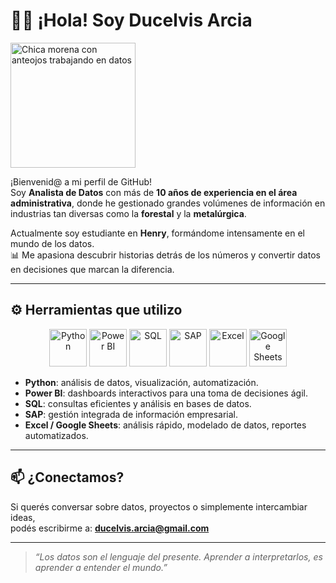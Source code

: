 # 👩‍💻 ¡Hola! Soy Ducelvis Arcia

<p align="left">
  <img src="https://github.com/user-attachments/assets/ddf4f5fd-5d32-4db9-b7c1-1c9e11ede332" alt="Chica morena con anteojos trabajando en datos" width="200"/>
</p>

¡Bienvenid@ a mi perfil de GitHub!  
Soy **Analista de Datos** con más de **10 años de experiencia en el área administrativa**, donde he gestionado grandes volúmenes de información en industrias tan diversas como la **forestal** y la **metalúrgica**.

Actualmente soy estudiante en **Henry**, formándome intensamente en el mundo de los datos.  
📊 Me apasiona descubrir historias detrás de los números y convertir datos en decisiones que marcan la diferencia.

---

## ⚙️ Herramientas que utilizo

<p align="center">
  <img src="https://img.icons8.com/color/96/000000/python--v1.png" alt="Python" width="60" height="60"/>
  <img src="https://img.icons8.com/color/96/000000/power-bi.png" alt="Power BI" width="60" height="60"/>
  <img src="https://img.icons8.com/ios-filled/100/000000/sql.png" alt="SQL" width="60" height="60"/>
  <img src="https://img.icons8.com/color/96/000000/sap.png" alt="SAP" width="60" height="60"/>
  <img src="https://img.icons8.com/color/96/000000/microsoft-excel-2019--v1.png" alt="Excel" width="60" height="60"/>
  <img src="https://img.icons8.com/color/96/000000/google-sheets.png" alt="Google Sheets" width="60" height="60"/>
</p>

- **Python**: análisis de datos, visualización, automatización.  
- **Power BI**: dashboards interactivos para una toma de decisiones ágil.  
- **SQL**: consultas eficientes y análisis en bases de datos.  
- **SAP**: gestión integrada de información empresarial.  
- **Excel / Google Sheets**: análisis rápido, modelado de datos, reportes automatizados.  


---

## 📫 ¿Conectamos?

Si querés conversar sobre datos, proyectos o simplemente intercambiar ideas,  
podés escribirme a: **ducelvis.arcia@gmail.com**

---

> _“Los datos son el lenguaje del presente. Aprender a interpretarlos, es aprender a entender el mundo.”_


